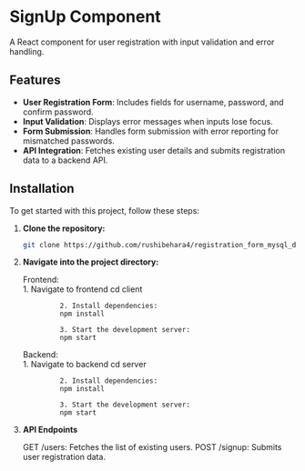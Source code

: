 # SignUp Component

A React component for user registration with input validation and error handling.

## Features

- **User Registration Form**: Includes fields for username, password, and confirm password.
- **Input Validation**: Displays error messages when inputs lose focus.
- **Form Submission**: Handles form submission with error reporting for mismatched passwords.
- **API Integration**: Fetches existing user details and submits registration data to a backend API.

## Installation

To get started with this project, follow these steps:

1. **Clone the repository:**

   ```bash
   git clone https://github.com/rushibehara4/registration_form_mysql_database/tree/main

2. **Navigate into the project directory:**

    Frontend:   
                1. Navigate to frontend
                cd client

                2. Install dependencies:
                npm install

                3. Start the development server:
                npm start

    Backend:    
                1. Navigate to backend
                cd server

                2. Install dependencies:
                npm install

                3. Start the development server:
                npm start

3. **API Endpoints**

    GET /users: Fetches the list of existing users.
    POST /signup: Submits user registration data.

